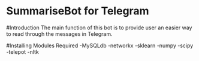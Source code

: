 # SummariseBot for Telegram

#Introduction
The main function of this bot is to provide user an easier way to read through the messages in Telegram.

#Installing
Modules Required
-MySQLdb
-networkx
-sklearn
-numpy
-scipy
-telepot
-nltk

